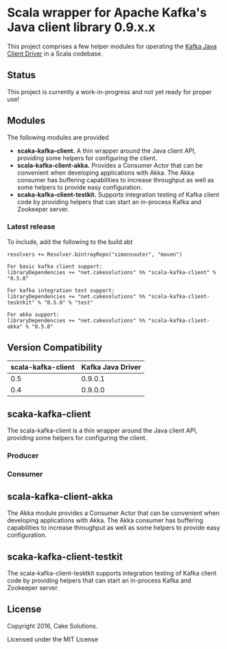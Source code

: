 # Scala wrapper for Apache Kafka's Java client library 0.9.x.x

This project comprises a few helper modules for operating the [Kafka Java Client Driver](https://kafka.apache.org/090/javadoc/index.html) in a Scala codebase.

## Status
This project is currently a work-in-progress and not yet ready for proper use!

## Modules

The following modules are provided
 - **scaka-kafka-client.** A thin wrapper around the Java client API, providing some helpers for configuring the client.
 - **scala-kafka-client-akka.** Provides a Consumer Actor that can be convenient when developing applications with Akka.  The Akka consumer has buffering capabilities to increase throughput as well as some helpers to provide easy configuration.
 - **scaka-kafka-client-testkit.** Supports integration testing of Kafka client code by providing helpers that can start an in-process Kafka and Zookeeper server.

### Latest release
To include, add the following to the build.sbt

    resolvers += Resolver.bintrayRepo("simonsouter", "maven")

    For basic kafka client support:
    libraryDependencies += "net.cakesolutions" %% "scala-kafka-client" % "0.5.0"

    For kafka integration test support:
    libraryDependencies += "net.cakesolutions" %% "scala-kafka-client-tesktkit" % "0.5.0" % "test"

    For akka support:
    libraryDependencies += "net.cakesolutions" %% "scala-kafka-client-akka" % "0.5.0"

 ## Version Compatibility

 scala-kafka-client | Kafka Java Driver
 ------------------ | -----------------
 0.5 | 0.9.0.1
 0.4  | 0.9.0.0

## scaka-kafka-client
The scala-kafka-client is a thin wrapper around the Java client API, providing some helpers for configuring the client.

### Producer

### Consumer

## scala-kafka-client-akka
The Akka module provides a Consumer Actor that can be convenient when developing applications with Akka.  The Akka consumer has buffering capabilities to increase throughput as well as some helpers to provide easy configuration.

## scaka-kafka-client-testkit
The scala-kafka-client-tesktkit supports integration testing of Kafka client code by providing helpers that can start an in-process Kafka and Zookeeper server. 

 ## License
    
 Copyright 2016, Cake Solutions.
    
 Licensed under the MIT License
